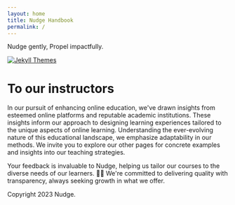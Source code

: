 ```yaml
---
layout: home
title: Nudge Handbook
permalink: /
---
```


Nudge gently, Propel impactfully.


[![Jekyll Themes](https://img.shields.io/badge/featured%20on-NudgeEdu-rosepink.svg)](https://jekyll-themes.com/jekyll-gitbook/)

# To our instructors



In our pursuit of enhancing online education, we've drawn insights from esteemed online platforms and reputable academic institutions. These insights inform our approach to designing learning experiences tailored to the unique aspects of online learning. Understanding the ever-evolving nature of this educational landscape, we emphasize adaptability in our methods. We invite you to explore our other pages for concrete examples and insights into our teaching strategies.

Your feedback is invaluable to Nudge, helping us tailor our courses to the diverse needs of our learners. 🙋‍♀️ We're committed to delivering quality with transparency, always seeking growth in what we offer.








Copyright 2023 Nudge.
